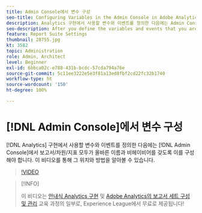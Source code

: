 ```yaml
---
title: Admin Console에서 변수 구성
seo-title: Configuring Variables in the Admin Console in Adobe Analytics
description: Analytics 구현에서 사용할 변수와 이벤트를 정의한 다음에는 Admin Console에서 보고서/차원/지표 모두가 올바른 이름과 비헤이비어를 갖도록 이를 구성해야 합니다. 이 비디오를 통해 그 위치와 방법을 알아볼 수 있습니다.
seo-description: After you define the variables and events that you are going to use in your Analytics implementation, you will need to go in and configure them in the Admin Console, so that the reports/dimensions/metrics all have the right names and behavior. This video shows you where and how to do just that. Adobe Analytics
feature: Report Suite Settings
thumbnail: 28755.jpg
kt: 3582
topic: Administration
role: Admin, Architect
level: Beginner
exl-id: 6bbca02c-e788-431b-bcdc-57cda794a76e
source-git-commit: 5c11ee3222e5e3f81a13ed8fbf2cd22fc32b1740
workflow-type: ht
source-wordcount: '150'
ht-degree: 100%

---
```


# [!DNL Admin Console]에서 변수 구성

[!DNL Analytics] 구현에서 사용할 변수와 이벤트를 정의한 다음에는 [!DNL Admin Console]에서 보고서/차원/지표 모두가 올바른 이름과 비헤이비어를 갖도록 이를 구성해야 합니다. 이 비디오를 통해 그 위치와 방법을 알아볼 수 있습니다.

>[!VIDEO](https://video.tv.adobe.com/v/28755/?quality=12)

>[!INFO]
>
> 이 비디오는 [안내식 Analytics 구현](https://experienceleague.adobe.com/?recommended=Analytics-D-1-2019.1) 및 [Adobe Analytics의 보고서 세트 구성 및 관리](https://experienceleague.adobe.com/?recommended=Analytics-A-1-2021.1.administration) 교육 과정의 일부로, Experience League에서 무료로 제공됩니다!
